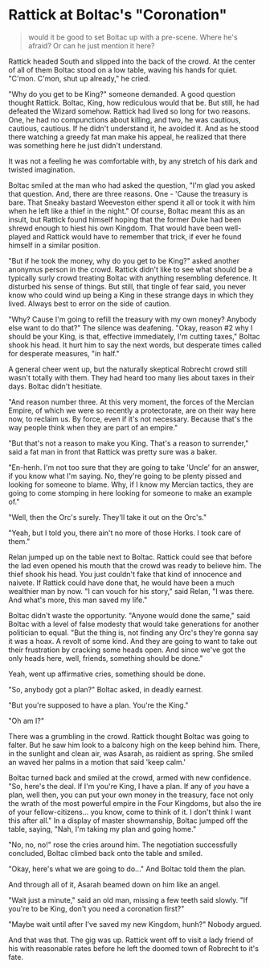 
# Rattick at Boltac's "Coronation"

> would it be good to set Boltac up with a pre-scene. Where he's afraid? Or can
> he just mention it here?

Rattick headed South and slipped into the back of the crowd. At the center of
all of them Boltac stood on a low table, waving his hands for quiet. "C'mon.
C'mon, shut up already," he cried.

"Why do you get to be King?" someone demanded. A good question thought Rattick.
Boltac, King, how rediculous would that be. But still, he had defeated the
Wizard somehow. Rattick had lived so long for two reasons. One, he had no
compunctions about killing, and two, he was cautious, cautious, cautious. If he
didn't understand it, he avoided it. And as he stood there watching a greedy fat
man make his appeal, he realized that there was something here he just didn't
understand.

It was not a feeling he was comfortable with, by any stretch of his dark and
twisted imagination. 

Boltac smiled at the man who had asked the question, "I'm glad you asked that
question. And, there are three reasons. One - 'Cause the treasury is bare. That
Sneaky bastard Weeveston either spend it all or took it with him when he left
like a thief in the night." Of course, Boltac meant this as an insult, but
Rattick found himself hoping that the former Duke had been shrewd enough to
hiest his own Kingdom. That would have been well-played and Rattick would have
to remember that trick, if ever he found himself in a similar position. 

"But if he took the money, why do you get to be King?" asked another anonymus
person in the crowd. Rattick didn't like to see what should be a typically surly
crowd treating Boltac with anything resembling deference. It disturbed his sense
of things. But still, that tingle of fear said, you never know who could wind up
being a King in these strange days in which they lived. Always best to error on
the side of caution. 

"Why? Cause I'm going to refill the treasury with my own money? Anybody else
want to do that?" The silence was deafening. "Okay, reason #2 why I should be your King, is
that, effective immediately, I'm cutting taxes," Boltac shook his head. It hurt
him to say the next words, but desperate times called for desperate measures,
"in half."

A general cheer went up, but the naturally skeptical Robrecht crowd still wasn't
totally with them. They had heard too many lies about taxes in their days.
Boltac didn't hesitiate.  

"And reason number three. At this very moment, the forces of the Mercian Empire, of
which we were so recently a protectorate, are on their way here now, to reclaim
us. By force, even if it's not necessary. Because that's the way people think
when they are part of an empire."

"But that's not a reason to make you King. That's a reason to surrender,"
said a fat man in front that Rattick was pretty sure was a baker. 

"En-henh. I'm not too sure that they are going to take 'Uncle' for an answer,
if you know what I'm saying. No, they're going to be plenty pissed and looking
for someone to blame. Why, if I know my Mercian tactics, they are going to come
stomping in here looking for someone to make an example of."

"Well, then the Orc's surely. They'll take it out on the Orc's."

"Yeah, but I told you, there ain't no more of those Horks. I took care of them."

Relan jumped up on the table next to Boltac. Rattick could see that before the
lad even opened his mouth that the crowd was ready to believe him. The thief
shook his head. You just couldn't fake that kind of innocence and naivete. If
Rattick could have done that, he would have been a much wealthier man by now. "I
can vouch for his story," said Relan, "I was there. And what's more, this man
saved my life." 

Boltac didn't waste the opportunity. "Anyone would done the same," said Boltac
with a level of false modesty that would take generations for another politician to
equal. "But the thing is, not finding any Orc's they're gonna say it was a hoax.
A revolt of some kind. And they are going to want to take out their frustration
by cracking some heads open. And since we've got the only heads here, well,
friends, something should be done."

Yeah, went up affirmative cries, something should be done. 

"So, anybody got a plan?" Boltac asked, in deadly earnest. 

"But you're supposed to have a plan. You're the King."

"Oh am I?" 

There was a grumbling in the crowd. Rattick thought Boltac was going to falter.
But he saw him look to a balcony high on the keep behind him. There, in the
sunlight and clean air, was Asarah, as raidient as spring. She smiled an waved
her palms in a motion that said 'keep calm.' 

Boltac turned back and smiled at the crowd, armed with new confidence. "So,
here's the deal. If I'm you're King, I have a plan. If any of *you* have a plan,
well then, you can put your own money in the treasury, face not only the wrath of the
most powerful empire in the Four Kingdoms, but also the ire of your
fellow-citizens... you know, come to think of it. I don't think I want this
after all." In a display of master showmanship, Boltac jumped off the table,
saying, "Nah, I'm taking my plan and going home."

"No, no, no!" rose the cries around him. The negotiation successfully concluded,
Boltac climbed back onto the table and smiled. 

"Okay, here's what we are going to do..." And Boltac told them the plan. 

And through all of it, Asarah beamed down on him like an angel. 
 
"Wait just a minute," said an old man, missing a few teeth said slowly. "If
you're to be King, don't you need a coronation first?"

"Maybe wait until after I've saved my new Kingdom, hunh?" Nobody argued. 

And that was that. The gig was up. Rattick went off to visit a lady friend of
his with reasonable rates before he left the doomed town of Robrecht to it's
fate.
 
